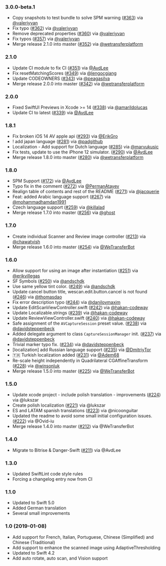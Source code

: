 ### 3.0.0-beta.1
- Copy snapshots to test bundle to solve SPM warning ([#363](https://github.com/WeTransfer/WeScan/pull/363)) via [@valeriyvan](https://github.com/valeriyvan)
- Fix typo ([#362](https://github.com/WeTransfer/WeScan/pull/362)) via [@valeriyvan](https://github.com/valeriyvan)
- Remove deprecated properties ([#360](https://github.com/WeTransfer/WeScan/pull/360)) via [@valeriyvan](https://github.com/valeriyvan)
- Fix typos ([#357](https://github.com/WeTransfer/WeScan/pull/357)) via [@valeriyvan](https://github.com/valeriyvan)
- Merge release 2.1.0 into master ([#352](https://github.com/WeTransfer/WeScan/pull/352)) via [@wetransferplatform](https://github.com/wetransferplatform)

### 2.1.0
- Update CI module to fix CI ([#351](https://github.com/WeTransfer/WeScan/pull/351)) via [@AvdLee](https://github.com/AvdLee)
- Fix resetMatchingScores ([#349](https://github.com/WeTransfer/WeScan/pull/349)) via [@lengocgiang](https://github.com/lengocgiang)
- Update CODEOWNERS ([#343](https://github.com/WeTransfer/WeScan/pull/343)) via [@peagasilva](https://github.com/peagasilva)
- Merge release 2.0.0 into master ([#342](https://github.com/WeTransfer/WeScan/pull/342)) via [@wetransferplatform](https://github.com/wetransferplatform)

### 2.0.0
- Fixed SwiftUI Previews in Xcode >= 14 ([#338](https://github.com/WeTransfer/WeScan/pull/338)) via [@amarildolucas](https://github.com/amarildolucas)
- Update CI to latest ([#339](https://github.com/WeTransfer/WeScan/pull/339)) via [@AvdLee](https://github.com/AvdLee)

### 1.8.1
- Fix broken iOS 14 AV apple api ([#293](https://github.com/WeTransfer/WeScan/pull/293)) via [@ErikGro](https://github.com/ErikGro)
- ! add japan language ([#281](https://github.com/WeTransfer/WeScan/pull/281)) via [@padgithub](https://github.com/padgithub)
- Localization - Add support for Dutch language ([#285](https://github.com/WeTransfer/WeScan/pull/285)) via [@marvukusic](https://github.com/marvukusic)
- Fix tests, update to use the iPhone 12 simulator. ([#290](https://github.com/WeTransfer/WeScan/pull/290)) via [@AvdLee](https://github.com/AvdLee)
- Merge release 1.8.0 into master ([#280](https://github.com/WeTransfer/WeScan/pull/280)) via [@wetransferplatform](https://github.com/wetransferplatform)

### 1.8.0
- SPM Support ([#172](https://github.com/WeTransfer/WeScan/issues/172)) via [@AvdLee](https://github.com/AvdLee)
- Typo fix in the comment ([#272](https://github.com/WeTransfer/WeScan/pull/272)) via [@PermanAtayev](https://github.com/PermanAtayev)
- Realign table of contents and rest of the README ([#271](https://github.com/WeTransfer/WeScan/pull/271)) via [@jacquerie](https://github.com/jacquerie)
- Feat: added Arabic language support ([#267](https://github.com/WeTransfer/WeScan/pull/267)) via [@mohammadhamdan1991](https://github.com/mohammadhamdan1991)
- Czech language support ([#259](https://github.com/WeTransfer/WeScan/pull/259)) via [@killalad](https://github.com/killalad)
- Merge release 1.7.0 into master ([#256](https://github.com/WeTransfer/WeScan/pull/256)) via [@ghost](https://github.com/ghost)

### 1.7.0
- Create individual Scanner and Review image controller ([#213](https://github.com/WeTransfer/WeScan/pull/213)) via [@chawatvish](https://github.com/chawatvish)
- Merge release 1.6.0 into master ([#254](https://github.com/WeTransfer/WeScan/pull/254)) via [@WeTransferBot](https://github.com/WeTransferBot)

### 1.6.0
- Allow support for using an image after instantiation ([#251](https://github.com/WeTransfer/WeScan/pull/251)) via [@erikvillegas](https://github.com/erikvillegas)
- SF Symbols ([#250](https://github.com/WeTransfer/WeScan/pull/250)) via [@andschdk](https://github.com/andschdk)
- Use same yellow tint color. ([#249](https://github.com/WeTransfer/WeScan/pull/249)) via [@andschdk](https://github.com/andschdk)
- Update cancel button title, wescan.edit.button.cancel is not found ([#246](https://github.com/WeTransfer/WeScan/pull/246)) via [@thomasdao](https://github.com/thomasdao)
- Fix error description typo ([#244](https://github.com/WeTransfer/WeScan/pull/244)) via [@danilovmaxim](https://github.com/danilovmaxim)
- Update EditScanViewController.swift ([#242](https://github.com/WeTransfer/WeScan/pull/242)) via [@hakan-codeway](https://github.com/hakan-codeway)
- Update Localizable.strings ([#239](https://github.com/WeTransfer/WeScan/pull/239)) via [@hakan-codeway](https://github.com/hakan-codeway)
- Update ReviewViewController.swift ([#240](https://github.com/WeTransfer/WeScan/pull/240)) via [@hakan-codeway](https://github.com/hakan-codeway)
- Safe assignment of the `AVCaptureSession` preset value. ([#238](https://github.com/WeTransfer/WeScan/pull/238)) via [@davidsteppenbeck](https://github.com/davidsteppenbeck)
- Added delegate argument to class `CaptureSessionManager` init. ([#237](https://github.com/WeTransfer/WeScan/pull/237)) via [@davidsteppenbeck](https://github.com/davidsteppenbeck)
- Trivial marker typo fix. ([#234](https://github.com/WeTransfer/WeScan/pull/234)) via [@davidsteppenbeck](https://github.com/davidsteppenbeck)
- [localization] add Russian language support ([#235](https://github.com/WeTransfer/WeScan/pull/235)) via [@DmitriyTor](https://github.com/DmitriyTor)
- 🇹🇷 Turkish localization added ([#231](https://github.com/WeTransfer/WeScan/pull/231)) via [@Adem68](https://github.com/Adem68)
- Re-scale height independently in Quadrilateral CGAffineTransform ([#228](https://github.com/WeTransfer/WeScan/pull/228)) via [@winsonluk](https://github.com/winsonluk)
- Merge release 1.5.0 into master ([#225](https://github.com/WeTransfer/WeScan/pull/225)) via [@WeTransferBot](https://github.com/WeTransferBot)

### 1.5.0
- Update xcode project - include polish translation - improvements ([#224](https://github.com/WeTransfer/WeScan/pull/224)) via @lukszar
- Create polish localization ([#221](https://github.com/WeTransfer/WeScan/pull/221)) via @lukszar
- ES and LATAM spanish translations ([#223](https://github.com/WeTransfer/WeScan/pull/223)) via @nicoonguitar
- Updated the readme to avoid some small initial configuration issues. ([#222](https://github.com/WeTransfer/WeScan/pull/222)) via @Ovid-iu
- Merge release 1.4.0 into master ([#212](https://github.com/WeTransfer/WeScan/pull/212)) via @WeTransferBot

### 1.4.0

- Migrate to Bitrise & Danger-Swift ([#211](https://github.com/WeTransfer/WeScan/pull/211)) via @AvdLee

### 1.3.0
- Updated SwiftLint code style rules
- Forcing a changelog entry now from CI

### 1.1.0

- Updated to Swift 5.0
- Added German translation
- Several small improvements

### 1.0 (2019-01-08)

- Add support for French, Italian, Portuguese, Chinese (Simplified) and Chinese (Traditional)
- Add support to enhance the scanned image using AdaptiveThresholding 
- Updated to Swift 4.2
- Add auto rotate, auto scan, and Vision support